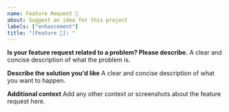 ```yaml
---
name: Feature Request 🚀
about: Suggest an idea for this project
labels: ["enhancement"]
title: "[Feature 🚀]: "
---
```


**Is your feature request related to a problem? Please describe.**
A clear and concise description of what the problem is.

**Describe the solution you'd like**
A clear and concise description of what you want to happen.

**Additional context**
Add any other context or screenshots about the feature request here.
